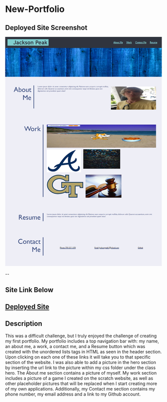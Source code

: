 # New-Portfolio
## Deployed Site Screenshot

![Portfolio Site](https://github.com/jacksonpeak1/New-Portfolio/blob/main/screencapture-jacksonpeak1-github-io-New-Portfolio-2021-03-17-20_40_35.png)

--
## Site Link Below
[Deployed Site](https://jacksonpeak1.github.io/New-Portfolio/)
--
## Description
This was a difficult challenge, but I truly enjoyed the challenge of creating my first portfolio. My portfolio includes a top navigation bar with: my name, an about me, a work, a contact me, and a Resume button which was created with the unordered lists tags in HTML as seen in the header section. Upon clicking on each one of these links it will take you to that specific section of the website. I was also able to add a picture in the hero section by inserting the url link to  the picture within my css folder under the class hero. The About me section contains a picture of myself. My work section includes a picture of a game I created on the scratch website, as well as other placeholder pictures that will be replaced when I start creating more of my own applications. Additionally, my Contact me section contains my phone number, my email address and a link to my Github account. 
